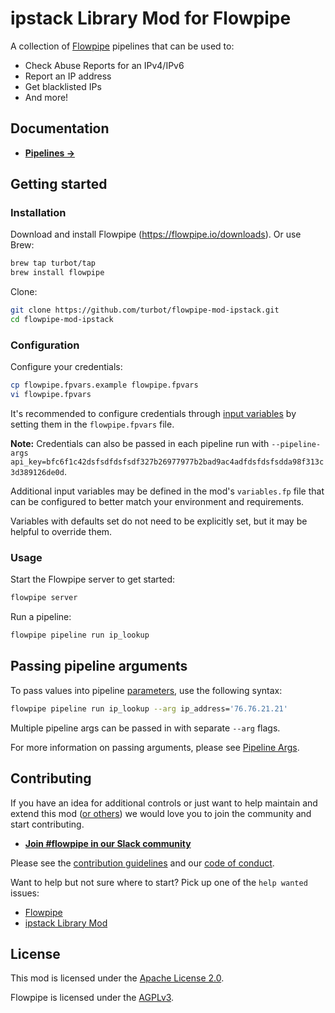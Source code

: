 # ipstack Library Mod for Flowpipe

A collection of [Flowpipe](https://flowpipe.io) pipelines that can be used to:

- Check Abuse Reports for an IPv4/IPv6
- Report an IP address
- Get blacklisted IPs
- And more!

<!-- ![flowpipe_pipeline_run](docs/images/flowpipe_pipeline_run.png) -->

## Documentation

- **[Pipelines →](https://hub.flowpipe.io/mods/turbot/ipstack/pipelines)**

## Getting started

### Installation

Download and install Flowpipe (https://flowpipe.io/downloads). Or use Brew:

```sh
brew tap turbot/tap
brew install flowpipe
```

Clone:

```sh
git clone https://github.com/turbot/flowpipe-mod-ipstack.git
cd flowpipe-mod-ipstack
```

### Configuration

Configure your credentials:

```sh
cp flowpipe.fpvars.example flowpipe.fpvars
vi flowpipe.fpvars
```

It's recommended to configure credentials through [input variables](https://flowpipe.io/docs/using-flowpipe/mod-variables) by setting them in the `flowpipe.fpvars` file.

**Note:** Credentials can also be passed in each pipeline run with `--pipeline-args api_key=bfc6f1c42dsfsdfdsfsdf327b26977977b2bad9ac4adfdsfdsfsdda98f313c3d389126de0d`.

Additional input variables may be defined in the mod's `variables.fp` file that can be configured to better match your environment and requirements.

Variables with defaults set do not need to be explicitly set, but it may be helpful to override them.

### Usage

Start the Flowpipe server to get started:

```sh
flowpipe server
```

Run a pipeline:

```sh
flowpipe pipeline run ip_lookup
```

## Passing pipeline arguments

To pass values into pipeline [parameters](https://flowpipe.io/docs/using-flowpipe/pipeline-parameters), use the following syntax:

```sh
flowpipe pipeline run ip_lookup --arg ip_address='76.76.21.21'
```

Multiple pipeline args can be passed in with separate `--arg` flags.

For more information on passing arguments, please see [Pipeline Args](https://flowpipe.io/docs/using-flowpipe/pipeline-arguments).

## Contributing

If you have an idea for additional controls or just want to help maintain and extend this mod ([or others](https://github.com/topics/flowpipe-mod)) we would love you to join the community and start contributing.

- **[Join #flowpipe in our Slack community ](https://flowpipe.io/community/join)**

Please see the [contribution guidelines](https://github.com/turbot/flowpipe/blob/main/CONTRIBUTING.md) and our [code of conduct](https://github.com/turbot/flowpipe/blob/main/CODE_OF_CONDUCT.md).

Want to help but not sure where to start? Pick up one of the `help wanted` issues:

- [Flowpipe](https://github.com/turbot/flowpipe/labels/help%20wanted)
- [ipstack Library Mod](https://github.com/turbot/flowpipe-mod-ipstack/labels/help%20wanted)

## License

This mod is licensed under the [Apache License 2.0](https://github.com/turbot/flowpipe-mod-ipstack/blob/main/LICENSE).

Flowpipe is licensed under the [AGPLv3](https://github.com/turbot/flowpipe/blob/main/LICENSE).
